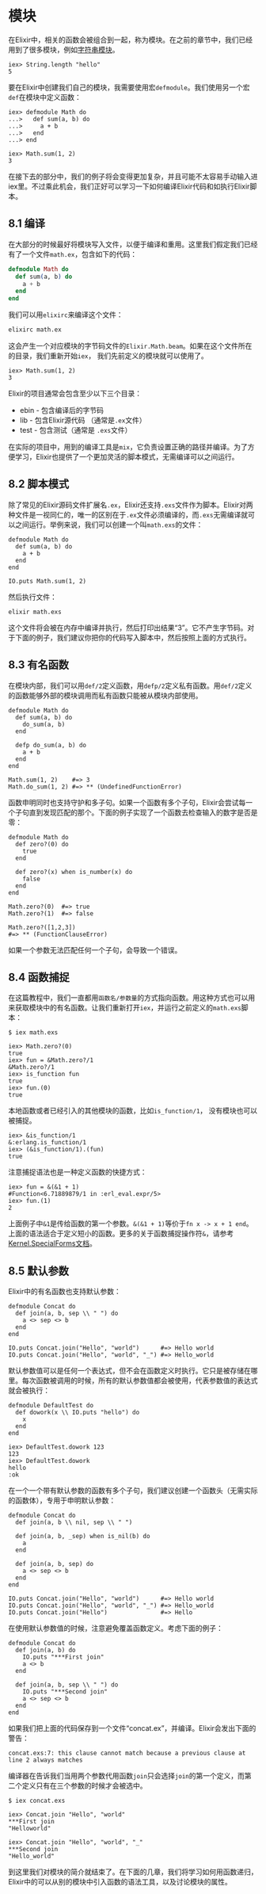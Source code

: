 # 模块

在Elixir中，相关的函数会被组合到一起，称为模块。在之前的章节中，我们已经用到了很多模块，例如[字符串模块](http://elixir-lang.org/docs/stable/String.html)。

```
iex> String.length "hello"
5
```

要在Elixir中创建我们自己的模块，我需要使用宏`defmodule`。我们使用另一个宏`def`在模块中定义函数：

```
iex> defmodule Math do
...>   def sum(a, b) do
...>     a + b
...>   end
...> end

iex> Math.sum(1, 2)
3
```

在接下去的部分中，我们的例子将会变得更加复杂，并且可能不太容易手动输入进iex里。不过乘此机会，我们正好可以学习一下如何编译Elixir代码和如执行Elixir脚本。

## 8.1 编译

在大部分的时候最好将模块写入文件，以便于编译和重用。这里我们假定我们已经有了一个文件`math.ex`，包含如下的代码：

```elixir
defmodule Math do
  def sum(a, b) do
    a + b
  end
end
```

我们可以用`elixirc`来编译这个文件：

```bash
elixirc math.ex
```

这会产生一个对应模块的字节码文件的`Elixir.Math.beam`。如果在这个文件所在的目录，我们重新开始`iex`， 我们先前定义的模块就可以使用了。

```
iex> Math.sum(1, 2)
3
```

Elixir的项目通常会包含至少以下三个目录：
* ebin - 包含编译后的字节码
* lib - 包含Elixir源代码 （通常是`.ex`文件）
* test - 包含测试（通常是 `.exs`文件）

在实际的项目中，用到的编译工具是`mix`，它负责设置正确的路径并编译。为了方便学习，Elixir也提供了一个更加灵活的脚本模式，无需编译可以之间运行。

## 8.2 脚本模式

除了常见的Elixir源码文件扩展名`.ex`，Elixir还支持`.exs`文件作为脚本。Elixir对两种文件是一视同仁的，唯一的区别在于`.ex`文件必须编译的，而`.exs`无需编译就可以之间运行。举例来说，我们可以创建一个叫`math.exs`的文件：

```
defmodule Math do
  def sum(a, b) do
    a + b
  end
end

IO.puts Math.sum(1, 2)
```

然后执行文件：

```
elixir math.exs
```

这个文件将会被在内存中编译并执行，然后打印出结果“3”。它不产生字节码。对于下面的例子，我们建议你把你的代码写入脚本中，然后按照上面的方式执行。

## 8.3 有名函数

在模块内部，我们可以用`def/2`定义函数，用`defp/2`定义私有函数。用`def/2`定义的函数能够外部的模块调用而私有函数只能被从模块内部使用。

```
defmodule Math do
  def sum(a, b) do
    do_sum(a, b)
  end

  defp do_sum(a, b) do
    a + b
  end
end

Math.sum(1, 2)    #=> 3
Math.do_sum(1, 2) #=> ** (UndefinedFunctionError)
```

函数申明同时也支持守护和多子句。如果一个函数有多个子句，Elixir会尝试每一个子句直到发现匹配的那个。下面的例子实现了一个函数去检查输入的数字是否是零：

```
defmodule Math do
  def zero?(0) do
    true
  end

  def zero?(x) when is_number(x) do
    false
  end
end

Math.zero?(0)  #=> true
Math.zero?(1)  #=> false

Math.zero?([1,2,3])
#=> ** (FunctionClauseError)
```

如果一个参数无法匹配任何一个子句，会导致一个错误。

## 8.4 函数捕捉

在这篇教程中，我们一直都用`函数名/参数量`的方式指向函数。用这种方式也可以用来获取模块中的有名函数。让我们重新打开`iex`，并运行之前定义的`math.exs`脚本：

```
$ iex math.exs
```

```
iex> Math.zero?(0)
true
iex> fun = &Math.zero?/1
&Math.zero?/1
iex> is_function fun
true
iex> fun.(0)
true
```

本地函数或者已经引入的其他模块的函数，比如`is_function/1`， 没有模块也可以被捕捉。

```
iex> &is_function/1
&:erlang.is_function/1
iex> (&is_function/1).(fun)
true
```

注意捕捉语法也是一种定义函数的快捷方式：

```
iex> fun = &(&1 + 1)
#Function<6.71889879/1 in :erl_eval.expr/5>
iex> fun.(1)
2
```

上面例子中`&1`是传给函数的第一个参数。`&(&1 + 1)`等价于`fn x -> x + 1 end`。上面的语法适合于定义短小的函数。更多的关于函数捕捉操作符`&`，请参考[Kernel.SpecialForms文档](http://elixir-lang.org/docs/stable/Kernel.SpecialForms.html)。

## 8.5 默认参数

Elixir中的有名函数也支持默认参数：

```
defmodule Concat do
  def join(a, b, sep \\ " ") do
    a <> sep <> b
  end
end

IO.puts Concat.join("Hello", "world")      #=> Hello world
IO.puts Concat.join("Hello", "world", "_") #=> Hello_world
```

默认参数值可以是任何一个表达式，但不会在函数定义时执行。它只是被存储在哪里。每次函数被调用的时候，所有的默认参数值都会被使用，代表参数值的表达式就会被执行：

```
defmodule DefaultTest do
  def dowork(x \\ IO.puts "hello") do
    x
  end
end
```

```
iex> DefaultTest.dowork 123
123
iex> DefaultTest.dowork
hello
:ok
```

在一个一个带有默认参数的函数有多个子句，我们建议创建一个函数头（无需实际的函数体），专用于申明默认参数：

```
defmodule Concat do
  def join(a, b \\ nil, sep \\ " ")

  def join(a, b, _sep) when is_nil(b) do
    a
  end

  def join(a, b, sep) do
    a <> sep <> b
  end
end

IO.puts Concat.join("Hello", "world")      #=> Hello world
IO.puts Concat.join("Hello", "world", "_") #=> Hello_world
IO.puts Concat.join("Hello")               #=> Hello
```

在使用默认参数值的时候，注意避免覆盖函数定义。考虑下面的例子：

```
defmodule Concat do
  def join(a, b) do
    IO.puts "***First join"
    a <> b
  end

  def join(a, b, sep \\ " ") do
    IO.puts "***Second join"
    a <> sep <> b
  end
end
```

如果我们把上面的代码保存到一个文件“concat.ex”，并编译。Elixir会发出下面的警告：

```
concat.exs:7: this clause cannot match because a previous clause at line 2 always matches
```

编译器在告诉我们当用两个参数代用函数`join`只会选择`join`的第一个定义，而第二个定义只有在三个参数的时候才会被选中。

```
$ iex concat.exs
```

```
iex> Concat.join "Hello", "world"
***First join
"Helloworld"
```

```
iex> Concat.join "Hello", "world", "_"
***Second join
"Hello_world"
```

到这里我们对模块的简介就结束了。在下面的几章，我们将学习如何用函数递归，Elixir中的可以从别的模块中引入函数的语法工具，以及讨论模块的属性。
